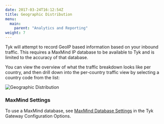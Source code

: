 ```yaml
---
date: 2017-03-24T16:12:54Z
title: Geographic Distribution
menu:
  main:
    parent: "Analytics and Reporting"
weight: 7 
---
```


Tyk will attempt to record GeoIP based information based on your inbound traffic. This requires a MaxMind IP database to be available to Tyk and is limited to the accuracy of that database.

You can view the overview of what the traffic breakdown looks like per country, and then drill down into the per-country traffic view by selecting a country code from the list:

![Geographic Distribution][1]

### <a name="maxmind"></a>MaxMind Settings

To use a MaxMind database, see [MaxMind Database Settings](https://tyk.io/docs/configure/tyk-gateway-configuration-options/#a-name-maxmind-a-maxmind-database-settings) in the Tyk Gateway Configuration Options.

[1]: /docs/img/dashboard/usage-data/geographic_dist_2.5.png

